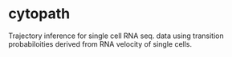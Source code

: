 # cytopath
Trajectory inference for single cell RNA seq. data using transition probabiloities derived from RNA velocity of single cells.
